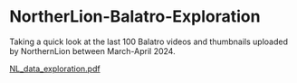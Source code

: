 # NortherLion-Balatro-Exploration
Taking a quick look at the last 100 Balatro videos and thumbnails uploaded by NorthernLion between March-April 2024.

[NL_data_exploration.pdf](https://github.com/ikarman4/NortherLion-Balatro-Exploration/files/15368296/NL_data_exploration.pdf)
